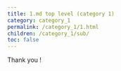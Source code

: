 ```yaml
---
title: 1.md top level (category 1)
category: category_1
permalink: /category_1/1.html
children: /category_1/sub/
toc: false
---
```


Thank you !
